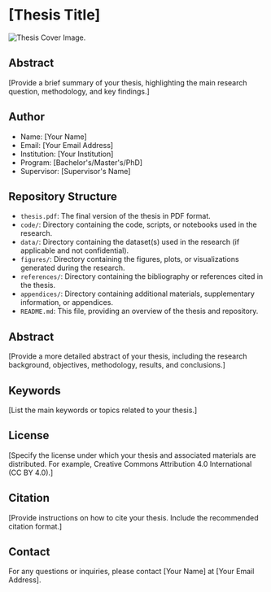 # [Thesis Title]

![Thesis Cover Image.](https://myoctocat.com/assets/images/base-octocat.svg)

## Abstract

[Provide a brief summary of your thesis, highlighting the main research question, methodology, and key findings.]

## Author

- Name: [Your Name]
- Email: [Your Email Address]
- Institution: [Your Institution]
- Program: [Bachelor's/Master's/PhD]
- Supervisor: [Supervisor's Name]

## Repository Structure

- `thesis.pdf`: The final version of the thesis in PDF format.
- `code/`: Directory containing the code, scripts, or notebooks used in the research.
- `data/`: Directory containing the dataset(s) used in the research (if applicable and not confidential).
- `figures/`: Directory containing the figures, plots, or visualizations generated during the research.
- `references/`: Directory containing the bibliography or references cited in the thesis.
- `appendices/`: Directory containing additional materials, supplementary information, or appendices.
- `README.md`: This file, providing an overview of the thesis and repository.

## Abstract

[Provide a more detailed abstract of your thesis, including the research background, objectives, methodology, results, and conclusions.]

## Keywords

[List the main keywords or topics related to your thesis.]

## License

[Specify the license under which your thesis and associated materials are distributed. For example, Creative Commons Attribution 4.0 International (CC BY 4.0).]

## Citation

[Provide instructions on how to cite your thesis. Include the recommended citation format.]

## Contact

For any questions or inquiries, please contact [Your Name] at [Your Email Address].
